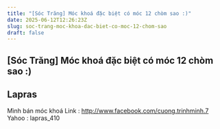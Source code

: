```yaml
---
title: "[Sóc Trăng] Móc khoá đặc biệt có móc 12 chòm sao :)"
date: 2025-06-12T12:26:23Z
slug: soc-trang-moc-khoa-dac-biet-co-moc-12-chom-sao
draft: false
---
```


## [Sóc Trăng] Móc khoá đặc biệt có móc 12 chòm sao :)

## Lapras

Mình bán móc khoá
Link : http://www.facebook.com/cuong.trinhminh.7
Yahoo : lapras_410